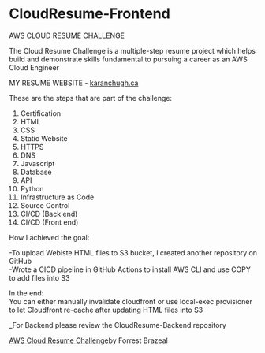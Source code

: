 # CloudResume-Frontend

AWS CLOUD RESUME CHALLENGE

The Cloud Resume Challenge is a multiple-step resume project which helps build and demonstrate skills fundamental to pursuing a career as an AWS Cloud Engineer  

MY RESUME WEBSITE - [karanchugh.ca](https://karanchugh.ca)  

These are the steps that are part of the challenge:

1.  Certification
2.  HTML
3.  CSS
4.  Static Website
5.  HTTPS
6.  DNS
7.  Javascript
8.  Database
9.  API
10. Python
11. Infrastructure as Code
12. Source Control
13. CI/CD (Back end)
14. CI/CD (Front end)

How I achieved the goal:

-To upload Webiste HTML files to S3 bucket, I created another repository on GitHub   
-Wrote a CICD pipeline in GitHub Actions to install AWS CLI and use COPY to add files into S3       
  
In the end:  
You can either manually invalidate cloudfront or use local-exec provisioner to let Cloudfront re-cache after updating HTML files into S3

_For Backend please review the CloudResume-Backend repository  

[AWS Cloud Resume Challenge](https://cloudresumechallenge.dev/docs/the-challenge/aws/)by Forrest Brazeal
